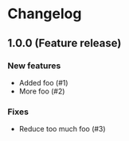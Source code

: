 # Changelog

## 1.0.0 (Feature release)

### New features
- Added foo (#1)
- More foo (#2)

### Fixes
- Reduce too much foo (#3)
